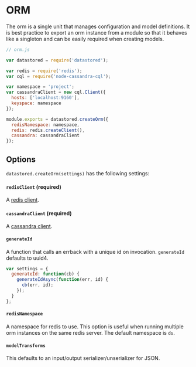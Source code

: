 ORM
===
The orm is a single unit that manages configuration and model definitions. It is best practice to export an orm instance from a module so that it behaves like a singleton and can be easily required when creating models.

```js
// orm.js

var datastored = require('datastored');

var redis = require('redis');
var cql = require('node-cassandra-cql');

var namespace = 'project';
var cassandraClient = new cql.Client({
  hosts: ['localhost:9160'],
  keyspace: namespace
});

module.exports = datastored.createOrm({
  redisNamespace: namespace,
  redis: redis.createClient(),
  cassandra: cassandraClient
});
```

Options
-------

`datastored.createOrm(settings)` has the following settings:

#### `redisClient` (required)
A [redis client](https://github.com/mranney/node_redis).

#### `cassandraClient` (required)
A [cassandra client](https://github.com/jorgebay/node-cassandra-cql).

#### `generateId`
A function that calls an errback with a unique id on invocation. `generateId` defaults to uuid4.

```js
var settings = {
  generateId: function(cb) {
    generateIdAsync(function(err, id) {
      cb(err, id);
    });
  }
};
```

#### `redisNamespace`
A namespace for redis to use. This option is useful when running multiple orm instances on the same redis server. The default namespace is `ds`.

#### `modelTransforms`
This defaults to an input/output serializer/unserializer for JSON.
